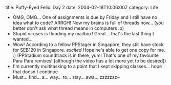 title: Puffy-Eyed Felix: Day 2
date: 2004-02-18T10:06:00Z
category: Life

- OMG, OMG… One of assignments is due by Friday and I still have no idea what to code? ARRGH! Now my brains is full of threads now… (you better don't ask what thread means in computers :p)
- Stupid viruses is flooding my mailbox! Great… that's the last thing I wanted…
- Wow! According to a fellow PPStager in Singapore, they still have stock for SEB120 in Singapore. *excited* Hope he's able to get one copy for me. :) (PPStadium soundtrack is in there, yum! That's one of my favourite Para Para remixes! [although the video has a lot more yet to be desired])
- I'm currently multitasking to a point that I kept skipping classes… hope that doesn't continue
- Must… find… a… way… to… stay… awa… zzzzzzz~

